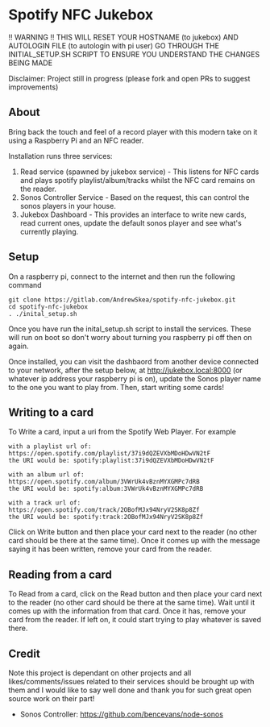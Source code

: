 # Spotify NFC Jukebox 

!! WARNING !!
THIS WILL RESET YOUR HOSTNAME (to jukebox) AND AUTOLOGIN FILE (to autologin with pi user)
GO THROUGH THE INITIAL_SETUP.SH SCRIPT TO ENSURE YOU UNDERSTAND THE CHANGES BEING MADE

Disclaimer: Project still in progress (please fork and open PRs to suggest improvements)

## About
Bring back the touch and feel of a record player with this modern take on it using a Raspberry Pi and an NFC reader.

Installation runs three services:
1. Read service (spawned by jukebox service) - This listens for NFC cards and plays spotify playlist/album/tracks whilst the NFC card remains on the reader.
2. Sonos Controller Service - Based on the request, this can control the sonos players in your house.
3. Jukebox Dashboard - This provides an interface to write new cards, read current ones, update the default sonos player and see what's currently playing.

## Setup
On a raspberry pi, connect to the internet and then run the following command
```
git clone https://gitlab.com/AndrewSkea/spotify-nfc-jukebox.git
cd spotify-nfc-jukebox
. ./inital_setup.sh
```
Once you have run the inital_setup.sh script to install the services. These will run on boot so don't worry about turning you raspberry pi off then on again.

Once installed, you can visit the dashbaord from another device connected to your network, after the setup below, at http://jukebox.local:8000 (or whatever ip address your raspberry pi is on), update the Sonos player name to the one you want to play from. Then, start writing some cards!

## Writing to a card
To Write a card, input a uri from the Spotify Web Player. For example
```
with a playlist url of: https://open.spotify.com/playlist/37i9dQZEVXbMDoHDwVN2tF
the URI would be: spotify:playlist:37i9dQZEVXbMDoHDwVN2tF

with an album url of: https://open.spotify.com/album/3VWrUk4vBznMYXGMPc7dRB
the URI would be: spotify:album:3VWrUk4vBznMYXGMPc7dRB

with a track url of: https://open.spotify.com/track/2OBofMJx94NryV2SK8p8Zf
the URI would be: spotify:track:2OBofMJx94NryV2SK8p8Zf
```
Click on Write button and then place your card next to the reader (no other card should be there at the same time). Once it comes up with the message saying it has been written, remove your card from the reader.


## Reading from a card
To Read from a card, click on the Read button and then place your card next to the reader (no other card should be there at the same time). Wait until it comes up with the information from that card. Once it has, remove your card from the reader. If left on, it could start trying to play whatever is saved there.



## Credit
Note this project is dependant on other projects and all likes/comments/issues related to their services should be brought up with them and I would like to say well done and thank you for such great open source work on their part!

* Sonos Controller: https://github.com/bencevans/node-sonos
